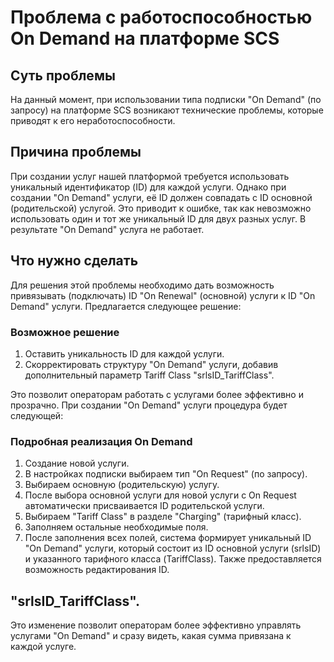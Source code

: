 # Проблема с работоспособностью On Demand на платформе SCS

## Суть проблемы
На данный момент, при использовании типа подписки "On Demand" (по запросу) на платформе SCS возникают технические проблемы, которые приводят к его неработоспособности.

## Причина проблемы
При создании услуг нашей платформой требуется использовать уникальный идентификатор (ID) для каждой услуги. Однако при создании "On Demand" услуги, её ID должен совпадать с ID основной (родительской) услугой. Это приводит к ошибке, так как невозможно использовать один и тот же уникальный ID для двух разных услуг. В результате "On Demand" услуга не работает.

## Что нужно сделать
Для решения этой проблемы необходимо дать возможность привязывать (подключать) ID "On Renewal" (основной) услуги к ID "On Demand" услуги. Предлагается следующее решение:

### Возможное решение
1. Оставить уникальность ID для каждой услуги.
2. Скорректировать структуру "On Demand" услуги, добавив дополнительный параметр Tariff Class "srlsID_TariffClass".

Это позволит операторам работать с услугами более эффективно и прозрачно. При создании "On Demand" услуги процедура будет следующей:

### Подробная реализация On Demand
1. Создание новой услуги.
2. В настройках подписки выбираем тип "On Request" (по запросу).
3. Выбираем основную (родительскую) услугу.
4. После выбора основной услуги для новой услуги с On Request автоматически присваивается ID родительской услуги.
5. Выбираем "Tariff Class" в разделе "Charging" (тарифный класс).
6. Заполняем остальные необходимые поля.
7. После заполнения всех полей, система формирует уникальный ID "On Demand" услуги, который состоит из ID основной услуги (srlsID) и указанного тарифного класса (TariffClass). Также предоставляется возможность редактирования ID. 

## "srlsID_TariffClass".

Это изменение позволит операторам более эффективно управлять услугами "On Demand" и сразу видеть, какая сумма привязана к каждой услуге.


